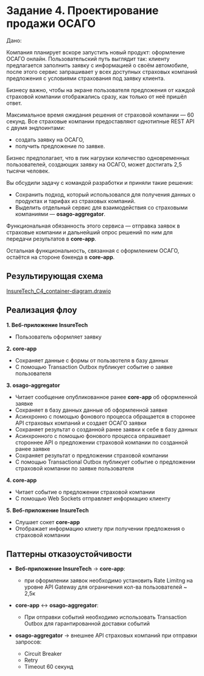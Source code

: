 # Задание 4. Проектирование продажи ОСАГО

Дано:

Компания планирует вскоре запустить новый продукт: оформление ОСАГО онлайн. Пользовательский путь выглядит так: клиенту предлагается заполнить заявку с информацией о своём автомобиле, после этого сервис запрашивает у всех доступных страховых компаний предложения с условиями страхования под заявку клиента. 

Бизнесу важно, чтобы на экране пользователя предложения от каждой страховой компании отображались сразу, как только от неё пришёл ответ. 

Максимальное время ожидания решения от страховой компании — 60 секунд. 
Все страховые компании предоставляют однотипные REST API с двумя эндпоинтами:
- создать заявку на ОСАГО,
- получить предложение по заявке.

Бизнес предполагает, что в пик нагрузки количество одновременных пользователей, создающих заявку на ОСАГО, может достигать 2,5 тысячи человек.

Вы обсудили задачу с командой разработки и приняли такие решения:

- Сохранить подход, который использовался для получения данных о продуктах и тарифах из страховых компаний.
- Выделить отдельный сервис для взаимодействия со страховыми компаниями — **osago-aggregator**.

Функциональная обязанность этого сервиса — отправка заявок в страховые компании и дальнейший опрос решений по ним для передачи результатов в **core-app**. 

Остальная функциональность, связанная с оформлением ОСАГО, остаётся на стороне бэкенда в **core-app**.

## Результирующая схема
[InsureTech_C4_сontainer-diagram.drawio](./InsureTech_C4_сontainer-diagram.drawio.xml)

## Реализация флоу

**1. Веб-приложение InsureTech** 
- Пользователь оформляет заявку 

**2. core-app**
- Сохраняет данные с формы от пользвотеля в базу данных
- С помощью Transaction Outbox публикует событие о заявке пользователя 

**3. osago-aggregator**
- Читает сообщение опубликованное ранее **core-app** об оформленной заявке
- Сохраняет в базу данных данные об оформленной заявке
- Асинхронно с помощью фонового процесса обращается в сторонее API страховых компаний и создает ОСАГО заявки
- Сохраняет результат о созданной ранее заявки к себе в базу данных
- Асинхронного с помощью фонового процесса опрашивает стороннее API о предложении страховой компании по созданной ранее заявке
- Сохраняет результат о предложении страховой компании
- С помощью Transactional Outbox публикует событие о предложении страховой компании по заявке пользователя

**4. core-app** 
- Читает событие о предложении страховой компании
- С помощью Web Sockets отправляет информацию клиенту

**5. Веб-приложение InsureTech**
- Слушает сокет **core-app**
- Отображает информацию клиету при получении предложения о страховой компании 

## Паттерны отказоустойчивости

- **Веб-приложение InsureTech** -> **core-app**:
  - при оформлении заявок необходимо установить Rate Limitng на уровне API Gateway для ограничения кол-ва пользователей ~ 2,5к

- **core-app** <-> **osago-aggregator**:
  - При отправки событий необходимо использовать Transaction Outbox для гарантированной доставки событий

- **osago-aggregator** -> внешнее API страховых компаний при отправки запросов:
  - Circuit Breaker
  - Retry
  - Timeout 60 секунд
